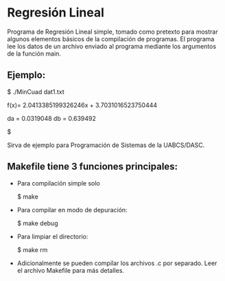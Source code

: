 # Regresión Lineal

Programa de Regresión Lineal simple, tomado como pretexto para mostrar algunos elementos básicos de la compilación de programas. El programa lee los datos de un archivo enviado al programa mediante los argumentos de la función main.

## Ejemplo:

$ ./MinCuad dat1.txt

f(x)= 2.0413385199326246x + 3.7031016523750444

da = 0.0319048   db = 0.639492

$

Sirva de ejemplo para Programación de Sistemas de la UABCS/DASC.

## Makefile tiene 3 funciones principales:

 - Para compilación simple solo

    $ make

 - Para compilar en modo de depuración:

    $ make debug

 - Para limpiar el directorio:

    $ make rm
 - Adicionalmente se pueden compilar los archivos .c por separado. Leer el archivo Makefile para más detalles.

